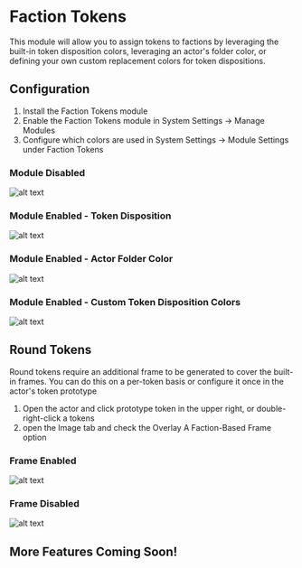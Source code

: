 # Faction Tokens

This module will allow you to assign tokens to factions by leveraging the built-in token disposition colors, leveraging an actor's folder color, or defining your own custom replacement colors for token dispositions.

## Configuration

1. Install the Faction Tokens module
2. Enable the Faction Tokens module in System Settings -> Manage Modules
3. Configure which colors are used in System Settings -> Module Settings under Faction Tokens

### Module Disabled

![alt text](https://github.com/Voldemalort/token-factions/blob/master/disabled.png?raw=true)

### Module Enabled - Token Disposition

![alt text](https://github.com/Voldemalort/token-factions/blob/master/enabled-disposition.png?raw=true)

### Module Enabled - Actor Folder Color

![alt text](https://github.com/Voldemalort/token-factions/blob/master/enabled-folder.png?raw=true)

### Module Enabled - Custom Token Disposition Colors

![alt text](https://github.com/Voldemalort/token-factions/blob/master/enabled-custom.png?raw=true)

## Round Tokens

Round tokens require an additional frame to be generated to cover the built-in frames. You can do this on a per-token basis or configure it once in the actor's token prototype

1. Open the actor and click prototype token in the upper right, or double-right-click a tokens
2. open the Image tab and check the Overlay A Faction-Based Frame option

### Frame Enabled

![alt text](https://github.com/Voldemalort/token-factions/blob/master/frame-enabled.png?raw=true)

### Frame Disabled

![alt text](https://github.com/Voldemalort/token-factions/blob/master/frame-disabled.png?raw=true)

## More Features Coming Soon!
